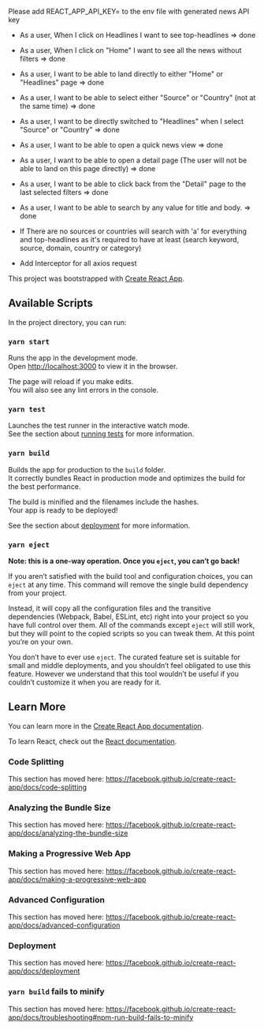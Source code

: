 Please add REACT_APP_API_KEY= to the env file with generated news API key

- As a user, When I click on Headlines I want to see top-headlines => done
 
- As a user, When I click on "Home" I want to see all the news without filters => done
 
- As a user, I want to be able to land directly to either "Home" or "Headlines" page => done

- As a user, I want to be able to select either "Source" or "Country" (not at the same time) => done
 
- As a user, I want to be directly switched to "Headlines" when I select "Source" or "Country" => done
 
- As a user, I want to be able to open a quick news view => done
 
- As a user, I want to be able to open a detail page (The user will not be able to land on this page directly) => done
 
- As a user, I want to be able to click back from the "Detail" page to the last selected filters => done
 
- As a user, I want to be able to search by any value for title and body. => done

- If There are no sources or countries will search with 'a' for everything and top-headlines as it's required to have at least (search keyword, source, domain, country or category)

- Add Interceptor for all axios request

This project was bootstrapped with [Create React App](https://github.com/facebook/create-react-app).

## Available Scripts

In the project directory, you can run:

### `yarn start`

Runs the app in the development mode.<br />
Open [http://localhost:3000](http://localhost:3000) to view it in the browser.

The page will reload if you make edits.<br />
You will also see any lint errors in the console.

### `yarn test`

Launches the test runner in the interactive watch mode.<br />
See the section about [running tests](https://facebook.github.io/create-react-app/docs/running-tests) for more information.

### `yarn build`

Builds the app for production to the `build` folder.<br />
It correctly bundles React in production mode and optimizes the build for the best performance.

The build is minified and the filenames include the hashes.<br />
Your app is ready to be deployed!

See the section about [deployment](https://facebook.github.io/create-react-app/docs/deployment) for more information.

### `yarn eject`

**Note: this is a one-way operation. Once you `eject`, you can’t go back!**

If you aren’t satisfied with the build tool and configuration choices, you can `eject` at any time. This command will remove the single build dependency from your project.

Instead, it will copy all the configuration files and the transitive dependencies (Webpack, Babel, ESLint, etc) right into your project so you have full control over them. All of the commands except `eject` will still work, but they will point to the copied scripts so you can tweak them. At this point you’re on your own.

You don’t have to ever use `eject`. The curated feature set is suitable for small and middle deployments, and you shouldn’t feel obligated to use this feature. However we understand that this tool wouldn’t be useful if you couldn’t customize it when you are ready for it.

## Learn More

You can learn more in the [Create React App documentation](https://facebook.github.io/create-react-app/docs/getting-started).

To learn React, check out the [React documentation](https://reactjs.org/).

### Code Splitting

This section has moved here: https://facebook.github.io/create-react-app/docs/code-splitting

### Analyzing the Bundle Size

This section has moved here: https://facebook.github.io/create-react-app/docs/analyzing-the-bundle-size

### Making a Progressive Web App

This section has moved here: https://facebook.github.io/create-react-app/docs/making-a-progressive-web-app

### Advanced Configuration

This section has moved here: https://facebook.github.io/create-react-app/docs/advanced-configuration

### Deployment

This section has moved here: https://facebook.github.io/create-react-app/docs/deployment

### `yarn build` fails to minify

This section has moved here: https://facebook.github.io/create-react-app/docs/troubleshooting#npm-run-build-fails-to-minify
